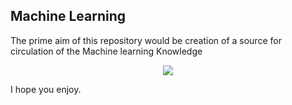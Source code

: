 ## Machine Learning
The prime aim of this repository would be creation of a source for circulation of the Machine learning Knowledge 

<p align="center">
  <img src="https://blockgeni.com/wp-content/uploads/2019/10/platform-start-e1559287556239-256x256.png" />
</p>
I hope you enjoy. 
